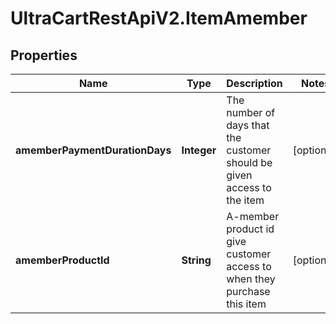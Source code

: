 # UltraCartRestApiV2.ItemAmember

## Properties
Name | Type | Description | Notes
------------ | ------------- | ------------- | -------------
**amemberPaymentDurationDays** | **Integer** | The number of days that the customer should be given access to the item | [optional] 
**amemberProductId** | **String** | A-member product id give customer access to when they purchase this item | [optional] 


